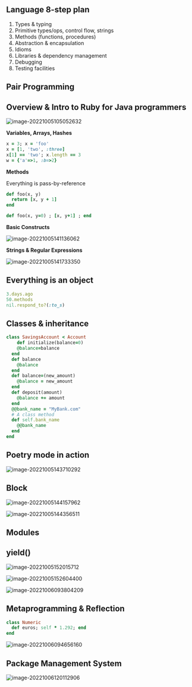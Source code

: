 ## Language 8-step plan

1. Types & typing
2. Primitive types/ops, control flow, strings
3. Methods (functions, procedures)
4. Abstraction & encapsulation
5. Idioms
6. Libraries & dependency management
7. Debugging
8. Testing facilities

## Pair Programming



## Overview & Intro to Ruby for Java programmers

![image-20221005105052632](ch2.assets/image-20221005105052632.png)

**Variables, Arrays, Hashes**

```ruby
x = 3; x = 'foo'
x = [1, 'two', :three]
x[1] == 'two'; x.length == 3
w = {'a'=>1, :b=>2}
```

**Methods**

Everything is pass-by-reference

```ruby
def foo(x, y)
  return [x, y + 1]
end

def foo(x, y=0) ; [x, y+1] ; end
```

**Basic Constructs**

![image-20221005141136062](ch2.assets/image-20221005141136062.png)

**Strings & Regular Expressions**

![image-20221005141733350](ch2.assets/image-20221005141733350.png)

## Everything is an object

```ruby
3.days.ago
50.methods
nil.respond_to?(:to_s)
```



## Classes & inheritance

```ruby
class SavingsAccount < Account
	def initialize(balance=0)
    @balance=balance
  end
  def balance
    @balance
  end
  def balance=(new_amount)
    @balance = new_amount
  end
  def deposit(amount)
    @balance += amount
  end
  @@bank_name = "MyBank.com"
  # A class method
  def self.bank_name
    @@bank_name
  end
end
```



## Poetry mode in action

![image-20221005143710292](ch2.assets/image-20221005143710292.png)



## Block

![image-20221005144157962](ch2.assets/image-20221005144157962.png)

![image-20221005144356511](ch2.assets/image-20221005144356511.png)

## Modules



## yield()

![image-20221005152015712](ch2.assets/image-20221005152015712.png)

![image-20221005152604400](ch2.assets/image-20221005152604400.png)

![image-20221006093804209](ch2.assets/image-20221006093804209.png)

## Metaprogramming & Reflection

```ruby
class Numeric
  def euros; self * 1.292; end
end
```

![image-20221006094656160](ch2.assets/image-20221006094656160.png)



## Package Management System 

![image-20221006120112906](ch2.assets/image-20221006120112906.png)
